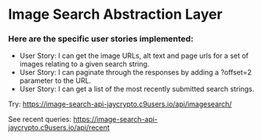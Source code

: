 # Image Search Abstraction Layer
### Here are the specific user stories implemented:

- User Story: I can get the image URLs, alt text and page urls for a set of images relating to a given search string.
- User Story: I can paginate through the responses by adding a ?offset=2 parameter to the URL.
- User Story: I can get a list of the most recently submitted search strings.

Try: https://image-search-api-jaycrypto.c9users.io/api/imagesearch/

See recent queries: https://image-search-api-jaycrypto.c9users.io/api/recent